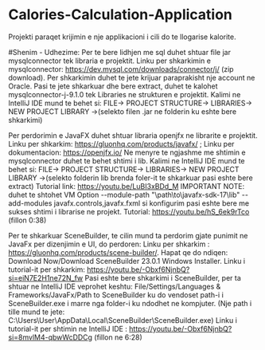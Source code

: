 # Calories-Calculation-Application
Projekti paraqet krijimin e nje applikacioni i cili do te llogarise kalorite.



#Shenim - Udhezime:
Per te bere lidhjen me sql duhet shtuar file jar mysqlconnector tek libraria e projektit. 
Linku per shkarkimin e mysqlconnector: https://dev.mysql.com/downloads/connector/j/ (zip download). Per shkarkimin duhet te jete krijuar paraprakisht nje account ne Oracle. 
Pasi te jete shkarkuar dhe bere extract, duhet te kalohet mysqlconnector-j-9.1.0 tek Libraries ne strukturen e projektit. 
Kalimi ne IntelliJ IDE mund te behet si: FILE-> PROJECT STRUCTURE-> LIBRARIES-> NEW PROJECT LIBRARY ->(selekto filen .jar ne folderin ku eshte bere shkarkimi)

Per perdorimin e JavaFX duhet shtuar libraria openjfx ne librarite e projektit. 
Linku per shkarkim: https://gluonhq.com/products/javafx/ ; 
Linku per dokumentacion: https://openjfx.io/
Ne menyre te ngjashme me shtimin e mysqlconnector duhet te behet shtimi i lib. Kalimi ne IntelliJ IDE mund te behet si: FILE-> PROJECT STRUCTURE-> LIBRARIES-> NEW PROJECT LIBRARY ->(selekto folderin lib brenda foler-it te shkarkuar pasi eshte bere extract)
Tutorial link: https://youtu.be/LuBI3xBDd_M
IMPORTANT NOTE: duhet te shtohet VM Option --module-path "\path\to\javafx-sdk-17\lib" --add-modules javafx.controls,javafx.fxml  si konfigurim pasi eshte bere me sukses shtimi i librarise ne projekt. Tutorial: https://youtu.be/hS_6ek9rTco (fillon 0:38)

Per te shkarkuar SceneBuilder, te cilin mund ta perdorim gjate punimit ne JavaFx per dizenjimin e UI, do perdoren:
Linku per shkarkim : https://gluonhq.com/products/scene-builder/. Hapat qe do ndiqen: Download Now/Download SceneBuilder 23.0.1 Windows Installer.
Linku i tutorial-it per shkarkim: https://youtu.be/-Obxf6NjnbQ?si=eiN7E2H1ne72N_fw
Pasi eshte bere shkarkimi i SceneBuilder, per ta shtuar ne IntelliJ IDE veprohet keshtu: File/Settings/Languages & Frameworks/JavaFx/Path to SceneBuilder ku do vendoset path-i i SceneBuilder.exe i marre nga folder-i ku ndodhet ne kompjuter. (Nje path i tille mund te jete: C:\Users\User\AppData\Local\SceneBuilder\SceneBuilder.exe)
Linku i tutorial-it per shtimin ne IntelliJ IDE : https://youtu.be/-Obxf6NjnbQ?si=8mvlM4-qbwWcDDCg (fillon ne 6:28)
